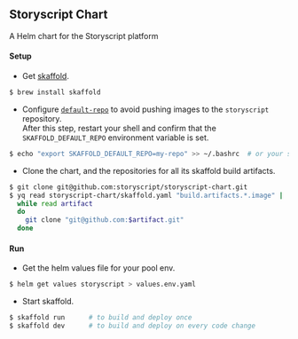 ## Storyscript Chart

A Helm chart for the Storyscript platform

#### Setup

- Get [skaffold](https://skaffold.dev/docs/install/).
```bash
$ brew install skaffold
```
- Configure [`default-repo`](https://skaffold.dev/docs/environment/image-registries/) to avoid pushing images to the `storyscript` repository.  
After this step, restart your shell and confirm that the `SKAFFOLD_DEFAULT_REPO` environment variable is set.
```bash
$ echo "export SKAFFOLD_DEFAULT_REPO=my-repo" >> ~/.bashrc  # or your shell
```
- Clone the chart, and the repositories for all its skaffold build artifacts.
```bash
$ git clone git@github.com:storyscript/storyscript-chart.git
$ yq read storyscript-chart/skaffold.yaml "build.artifacts.*.image" |
  while read artifact
  do
    git clone "git@github.com:$artifact.git"
  done
```

#### Run
- Get the helm values file for your pool env.
```bash
$ helm get values storyscript > values.env.yaml
```

- Start skaffold.
```bash
$ skaffold run      # to build and deploy once
$ skaffold dev      # to build and deploy on every code change
```
